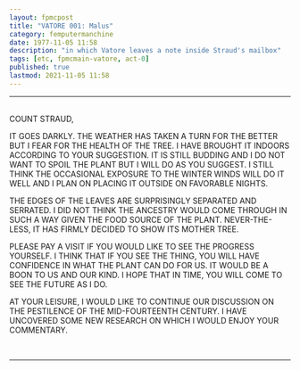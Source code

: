 ```yaml
---
layout: fpmcpost
title: "VATORE 001: Malus"
category: femputermanchine
date: 1977-11-05 11:58
description: "in which Vatore leaves a note inside Straud's mailbox"
tags: [etc, fpmcmain-vatore, act-0]
published: true
lastmod: 2021-11-05 11:58
---
```

[//]: # ( 11/05/21  -added)

*****
<br>
COUNT STRAUD,

IT GOES DARKLY. THE WEATHER HAS TAKEN A TURN FOR THE BETTER BUT I FEAR FOR THE HEALTH OF THE TREE. I HAVE BROUGHT IT INDOORS ACCORDING TO YOUR SUGGESTION. IT IS STILL BUDDING AND I DO NOT WANT TO SPOIL THE PLANT BUT I WILL DO AS YOU SUGGEST. I STILL THINK THE OCCASIONAL EXPOSURE TO THE WINTER WINDS WILL DO IT WELL AND I PLAN ON PLACING IT OUTSIDE ON FAVORABLE NIGHTS.

THE EDGES OF THE LEAVES ARE SURPRISINGLY SEPARATED AND SERRATED. I DID NOT THINK THE ANCESTRY WOULD COME THROUGH IN SUCH A WAY GIVEN THE FOOD SOURCE OF THE PLANT. NEVER-THE-LESS, IT HAS FIRMLY DECIDED TO SHOW ITS MOTHER TREE. 

PLEASE PAY A VISIT IF YOU WOULD LIKE TO SEE THE PROGRESS YOURSELF. I THINK THAT IF YOU SEE THE THING, YOU WILL HAVE CONFIDENCE IN WHAT THE PLANT CAN DO FOR US. IT WOULD BE A BOON TO US AND OUR KIND. I HOPE THAT IN TIME, YOU WILL COME TO SEE THE FUTURE AS I DO.

AT YOUR LEISURE, I WOULD LIKE TO CONTINUE OUR DISCUSSION ON THE PESTILENCE OF THE MID-FOURTEENTH CENTURY. I HAVE UNCOVERED SOME NEW RESEARCH ON WHICH I WOULD ENJOY YOUR COMMENTARY.

<BR>

*****

